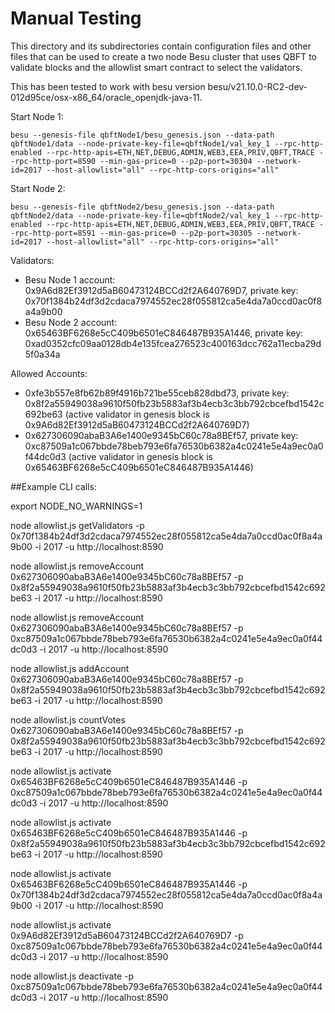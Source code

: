 # Manual Testing

This directory and its subdirectories contain configuration files and other files that can be used to create a 
two node Besu cluster that uses QBFT to validate blocks and the allowlist smart contract to select the validators. 

This has been tested to work with besu version besu/v21.10.0-RC2-dev-012d95ce/osx-x86_64/oracle_openjdk-java-11.

Start Node 1:

    besu --genesis-file qbftNode1/besu_genesis.json --data-path qbftNode1/data --node-private-key-file=qbftNode1/val_key_1 --rpc-http-enabled --rpc-http-apis=ETH,NET,DEBUG,ADMIN,WEB3,EEA,PRIV,QBFT,TRACE --rpc-http-port=8590 --min-gas-price=0 --p2p-port=30304 --network-id=2017 --host-allowlist="all" --rpc-http-cors-origins="all"

Start Node 2:

    besu --genesis-file qbftNode2/besu_genesis.json --data-path qbftNode2/data --node-private-key-file=qbftNode2/val_key_1 --rpc-http-enabled --rpc-http-apis=ETH,NET,DEBUG,ADMIN,WEB3,EEA,PRIV,QBFT,TRACE --rpc-http-port=8591 --min-gas-price=0 --p2p-port=30305 --network-id=2017 --host-allowlist="all" --rpc-http-cors-origins="all"


Validators:
 * Besu Node 1 account: 0x9A6d82Ef3912d5aB60473124BCCd2f2A640769D7, private key: 0x70f1384b24df3d2cdaca7974552ec28f055812ca5e4da7a0ccd0ac0f8a4a9b00
 * Besu Node 2 account: 0x65463BF6268e5cC409b6501eC846487B935A1446, private key: 0xad0352cfc09aa0128db4e135fcea276523c400163dcc762a11ecba29d5f0a34a

Allowed Accounts:
 * 0xfe3b557e8fb62b89f4916b721be55ceb828dbd73, private key: 0x8f2a55949038a9610f50fb23b5883af3b4ecb3c3bb792cbcefbd1542c692be63 
   (active validator in genesis block is 0x9A6d82Ef3912d5aB60473124BCCd2f2A640769D7)
 * 0x627306090abaB3A6e1400e9345bC60c78a8BEf57, private key: 0xc87509a1c067bbde78beb793e6fa76530b6382a4c0241e5e4a9ec0a0f44dc0d3
   (active validator in genesis block is 0x65463BF6268e5cC409b6501eC846487B935A1446)


##Example CLI calls:

export NODE_NO_WARNINGS=1

node allowlist.js getValidators -p 0x70f1384b24df3d2cdaca7974552ec28f055812ca5e4da7a0ccd0ac0f8a4a9b00 -i 2017 -u http://localhost:8590

node allowlist.js removeAccount 0x627306090abaB3A6e1400e9345bC60c78a8BEf57 -p 0x8f2a55949038a9610f50fb23b5883af3b4ecb3c3bb792cbcefbd1542c692be63 -i 2017 -u http://localhost:8590

node allowlist.js removeAccount 0x627306090abaB3A6e1400e9345bC60c78a8BEf57 -p 0xc87509a1c067bbde78beb793e6fa76530b6382a4c0241e5e4a9ec0a0f44dc0d3 -i 2017 -u http://localhost:8590

node allowlist.js addAccount  0x627306090abaB3A6e1400e9345bC60c78a8BEf57  -p 0x8f2a55949038a9610f50fb23b5883af3b4ecb3c3bb792cbcefbd1542c692be63 -i 2017 -u http://localhost:8590

node allowlist.js countVotes 0x627306090abaB3A6e1400e9345bC60c78a8BEf57 -p 0x8f2a55949038a9610f50fb23b5883af3b4ecb3c3bb792cbcefbd1542c692be63 -i 2017 -u http://localhost:8590

node allowlist.js activate 0x65463BF6268e5cC409b6501eC846487B935A1446 -p 0xc87509a1c067bbde78beb793e6fa76530b6382a4c0241e5e4a9ec0a0f44dc0d3 -i 2017 -u http://localhost:8590

node allowlist.js activate 0x65463BF6268e5cC409b6501eC846487B935A1446 -p 0x8f2a55949038a9610f50fb23b5883af3b4ecb3c3bb792cbcefbd1542c692be63 -i 2017 -u http://localhost:8590

node allowlist.js activate 0x65463BF6268e5cC409b6501eC846487B935A1446 -p 0x70f1384b24df3d2cdaca7974552ec28f055812ca5e4da7a0ccd0ac0f8a4a9b00 -i 2017 -u http://localhost:8590

node allowlist.js activate 0x9A6d82Ef3912d5aB60473124BCCd2f2A640769D7 -p 0xc87509a1c067bbde78beb793e6fa76530b6382a4c0241e5e4a9ec0a0f44dc0d3 -i 2017 -u http://localhost:8590

node allowlist.js deactivate -p 0xc87509a1c067bbde78beb793e6fa76530b6382a4c0241e5e4a9ec0a0f44dc0d3 -i 2017 -u http://localhost:8590
